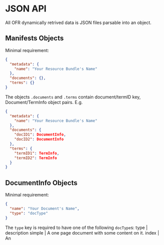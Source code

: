 # JSON API
All OFR dynamically retrived data is JSON files parsable into an object.

## Manifests Objects
Minimal requirement:
```json
{
  "metadata": {
    "name": "Your Resource Bundle's Name"
  },
  "documents": {},
  "terms": {}
}
```
The objects `.documents` and `.terms` contain document/termID key, Document/TermInfo object pairs. E.g.
```json
{
  "metadata": {
    "name": "Your Resource Bundle's Name"
  },
  "documents": {
    "docID1": DocumentInfo,
    "docID2": DocumentInfo
  },
  "terms": {
    "termID1": TermInfo,
    "termID2": TermInfo
  }
}
```

## DocumentInfo Objects
Minimal requirement:
```json
{
  "name": "Your Document's Name",
  "type": "docType"
}
```
The `type` key is required to have one of the following `docType`s:
type | description
simple | A one page document with some content on it.
index | An 
